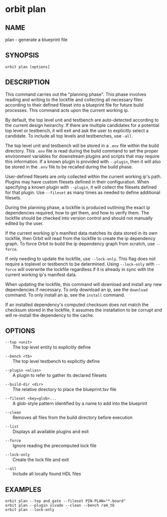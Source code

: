 # __orbit plan__

## __NAME__

plan - generate a blueprint file

## __SYNOPSIS__

```
orbit plan [options]
```

## __DESCRIPTION__

This command carries out the "planning phase". This phase involves reading
and writing to the lockfile and collecting all necessary files according to 
their defined fileset into a blueprint file for future build processes. This 
command acts upon the current working ip.

By default, the top level unit and testbench are auto-detected according to
the current design heirarchy. If there are multiple candidates for a potential
top level or testbench, it will exit and ask the user to explicitly select
a candidate. To include all top levels and testbenches, use `-all`.

The top level unit and testbench will be stored in a `.env` file within the
build directory. This `.env` file is read during the build command to set
the proper environment variables for downstream plugins and scripts that
may require this information. If a known plugin is provided with `--plugin`,
then it will also be stored in the `.env` file to be recalled during the
build phase.

User-defined filesets are only collected within the current working ip's 
path. Plugins may have custom filesets defined in their configuration. When
specifying a known plugin with `--plugin`, it will collect the filesets 
defined for that plugin. Use `--fileset` as many times as needed to define
additional filesets.

During the planning phase, a lockfile is produced outlining the exact ip
dependencies required, how to get them, and how to verify them. The lockfile
should be checked into version control and should not manually edited by the 
user.

If the current working ip's manifest data matches its data stored in its
own lockfile, then Orbit will read from the lockfile to create the ip
dependency graph. To force Orbit to build the ip dependency graph from
scratch, use `--force`.
  
If only needing to update the lockfile, use `--lock-only`. This flag does 
not require a toplevel or testbench to be determined. Using `--lock-only` with
`--force` will overwrite the lockfile regardless if it is already in sync 
with the current working ip's manifest data.

When updating the lockfile, this command will download and install any new
dependencies if necessary. To only download an ip, see the `download` command.
To only install an ip, see the `install` command.

If an installed dependency's computed checksum does not match the checksum
stored in the lockfile, it assumes the installation to be corrupt and will 
re-install the dependency to the cache.

## __OPTIONS__

`--top <unit>`  
      The top level entity to explicitly define

`--bench <tb>`  
      The top level testbench to explicitly define

`--plugin <alias>`  
      A plugin to refer to gather its declared filesets

`--build-dir <dir>`  
      The relative directory to place the blueprint.tsv file

`--fileset <key=glob>...`  
      A glob-style pattern identified by a name to add into the blueprint

`--clean`  
      Removes all files from the build directory before execution

`--list`  
      Displays all available plugins and exit

`--force`  
      Ignore reading the precomputed lock file

`--lock-only`  
      Create the lock file and exit

`--all`  
      Include all locally found HDL files

## __EXAMPLES__

```
orbit plan --top and_gate --fileset PIN-PLAN="*.board"
orbit plan --plugin vivado --clean --bench ram_tb
orbit plan --lock-only
```

